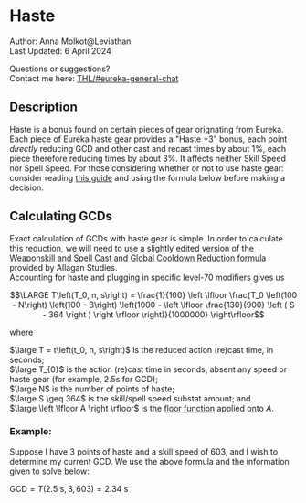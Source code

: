 # Haste

Author: Anna Molkot@Leviathan<br>
Last Updated: 6 April 2024

Questions or suggestions?<br>
Contact me here: [THL/#eureka-general-chat](https://discord.com/channels/578708223092326430/816800750147207199)


## Description

Haste is a bonus found on certain pieces of gear orignating from Eureka.  Each piece of Eureka haste gear provides a "Haste +3" bonus, each point _directly_ reducing GCD and other cast and recast times by about 1%, each piece therefore reducing times by about 3%. It affects neither Skill Speed nor Spell Speed.
For those considering whether or not to use haste gear: consider reading [this guide](https://github.com/EurekaEnjoyer/Eureka_Guides/blob/main/Eureka_Gearing.md) and using the formula below before making a decision.
## Calculating GCDs

Exact calculation of GCDs with haste gear is simple.  In order to calculate this reduction, we will need to use a slightly edited version of the [Weaponskill and Spell Cast and Global Cooldown Reduction formula](https://www.akhmorning.com/allagan-studies/stats/speed/#formulae)
provided by Allagan Studies.  
Accounting for haste and plugging in specific level-70 modifiers gives us

$$\LARGE T\left(T_0, n, s\right) = \frac{1}{100} \left \lfloor \frac{T_0 \left(100 - N\right) \left(100 - B\right) \left(1000 - \left \lfloor  \frac{130}{900} \left (  S - 364 \right ) \right \rfloor \right)}{1000000} \right\rfloor$$ 

where <br>

$\large T = t\left(t_0, n, s\right)$ 		is the reduced action (re)cast time, in seconds;<br>
$\large T_{0}$            	            is the action (re)cast time in seconds, absent any speed or haste gear (for example, 2.5s for GCD);<br>
$\large N$ 						                  is the number of points of haste;<br>
$\large S \geq 364$ 						        is the skill/spell speed substat amount; and <br>
$\large \left \lfloor A \right \rfloor$ is the [floor function](https://mathworld.wolfram.com/FloorFunction.html) applied onto $A$.

### Example:

Suppose I have 3 points of haste and a skill speed of 603, and I wish to determine my current GCD.  We use the above formula and the information given to solve below:<br>

$\text{GCD} = T\left(2.5 \text{ s}, 3, 603\right) = 2.34 \text{ s}$
